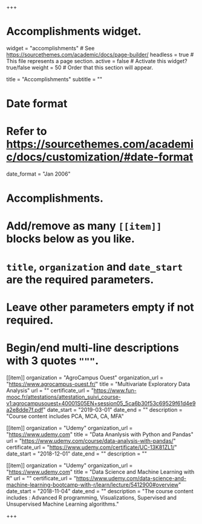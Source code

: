 +++
# Accomplishments widget.
widget = "accomplishments"  # See https://sourcethemes.com/academic/docs/page-builder/
headless = true  # This file represents a page section.
active = false  # Activate this widget? true/false
weight = 50  # Order that this section will appear.

title = "Accomplish&shy;ments"
subtitle = ""

# Date format
#   Refer to https://sourcethemes.com/academic/docs/customization/#date-format
date_format = "Jan 2006"

# Accomplishments.
#   Add/remove as many `[[item]]` blocks below as you like.
#   `title`, `organization` and `date_start` are the required parameters.
#   Leave other parameters empty if not required.
#   Begin/end multi-line descriptions with 3 quotes `"""`.

[[item]]
  organization = "AgroCampus Ouest"
  organization_url = "https://www.agrocampus-ouest.fr/"
  title = "Multivariate Exploratory Data Analysis"
  url = ""
  certificate_url = "https://www.fun-mooc.fr/attestations/attestation_suivi_course-v1:agrocampusouest+40001S05EN+session05_5ca6b30f53c69529f61d4e9a2e8dde7f.pdf"
  date_start = "2019-03-01"
  date_end = ""
  description = "Course content includes PCA, MCA, CA, MFA"

[[item]]
  organization = "Udemy"
  organization_url = "https://www.udemy.com"
  title = "Data Ananlysis with Python and Pandas"
  url = "https://www.udemy.com/course/data-analysis-with-pandas/"
  certificate_url = "https://www.udemy.com/certificate/UC-13K81ZL1/"
  date_start = "2018-12-01"
  date_end = ""
  description = ""
  
[[item]]
  organization = "Udemy"
  organization_url = "https://www.udemy.com"
  title = "Data Science and Machine Learning with R"
  url = ""
  certificate_url = "https://www.udemy.com/data-science-and-machine-learning-bootcamp-with-r/learn/lecture/5412900#overview"
  date_start = "2018-11-04"
  date_end = ""
  description = "The course content includes : Advanced R programming, Visualizations, Supervised and Unsupervised Machine Learning algorithms."

+++
